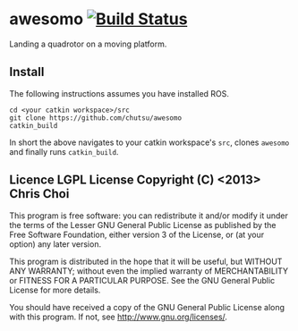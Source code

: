# awesomo  [![Build Status](https://travis-ci.com/chutsu/awesomo.svg?token=rBkanLVcBxG4QLrq8ybE&branch=master)][1]

Landing a quadrotor on a moving platform.


## Install

The following instructions assumes you have installed ROS.

    cd <your catkin workspace>/src
    git clone https://github.com/chutsu/awesomo
    catkin_build

In short the above navigates to your catkin workspace's `src`, clones `awesomo`
and finally runs `catkin_build`.


## Licence LGPL License Copyright (C) <2013> Chris Choi

This program is free software: you can redistribute it and/or modify it under
the terms of the Lesser GNU General Public License as published by the Free
Software Foundation, either version 3 of the License, or (at your option) any
later version.

This program is distributed in the hope that it will be useful, but WITHOUT ANY
WARRANTY; without even the implied warranty of MERCHANTABILITY or FITNESS FOR
A PARTICULAR PURPOSE.  See the GNU General Public License for more details.

You should have received a copy of the GNU General Public License along with
this program.  If not, see <http://www.gnu.org/licenses/>.


[1]: https://travis-ci.com/chutsu/awesomo
